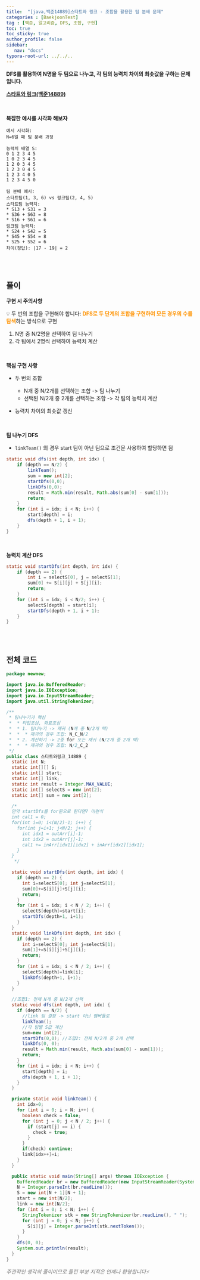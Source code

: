 ```yaml
---
title:  "[java,백준14889]스타트와 링크 - 조합을 활용한 팀 분배 문제"
categories : [BaekjoonTest]
tag : [백준, 알고리즘, DFS, 조합, 구현]
toc: true
toc_sticky: true
author_profile: false
sidebar:
   nav: "docs"
typora-root-url: ../../..
---
```




**DFS를 활용하여 N명을 두 팀으로 나누고, 각 팀의 능력치 차이의 최솟값을 구하는 문제입니다.**

**[스타트와 링크(백준14889)](https://www.acmicpc.net/problem/14889)**

<br>

**복잡한 예시를 시각화 해보자**

```text
예시 시각화:
N=6일 때 팀 분배 과정

능력치 배열 S:
0 1 2 3 4 5
1 0 2 3 4 5
1 2 0 3 4 5
1 2 3 0 4 5
1 2 3 4 0 5
1 2 3 4 5 0

팀 분배 예시:
스타트팀(1, 3, 6) vs 링크팀(2, 4, 5)
스타트팀 능력치: 
* S13 + S31 = 3
* S36 + S63 = 8
* S16 + S61 = 6
링크팀 능력치: 
* S24 + S42 = 5
* S45 + S54 = 8
* S25 + S52 = 6
차이(정답): |17 - 19| = 2
```

<br>

<br>

## 풀이

**구현 시 주의사항**

💡 두 번의 조합을 구현해야 합니다: <span style="color:#ff9300">**DFS로 두 단계의 조합을 구현하여 모든 경우의 수를 탐색**</span>하는 방식으로 구현

1. N명 중 N/2명을 선택하여 팀 나누기
2. 각 팀에서 2명씩 선택하여 능력치 계산

<br>

**핵심 구현 사항**

- 두 번의 조합
  - N개 중 N/2개를 선택하는 조합 -> 팀 나누기
  - 선택된 N/2개 중 2개를 선택하는 조합 -> 각 팀의 능력치 계산

- 능력치 차이의 최솟값 갱신

<br>

**팀 나누기 DFS**

- `linkTeam()` 의 경우 start 팀이 아닌 팀으로 조건문 사용하여 할당하면 됨

```java
static void dfs(int depth, int idx) {
    if (depth == N/2) {
        linkTeam();
        sum = new int[2];
        startDfs(0,0);
        linkDfs(0,0);
        result = Math.min(result, Math.abs(sum[0] - sum[1]));
        return;
    }
    for (int i = idx; i < N; i++) {
        start[depth] = i;
        dfs(depth + 1, i + 1);
    }
}
```

<br>

**능력치 계산 DFS**

```java
static void startDfs(int depth, int idx) {
    if (depth == 2) {
        int i = selectS[0], j = selectS[1];
        sum[0] += S[i][j] + S[j][i];
        return;
    }
    for (int i = idx; i < N/2; i++) {
        selectS[depth] = start[i];
        startDfs(depth + 1, i + 1);
    }
}
```

<br>

<br>

## 전체 코드

```java
package newnew;

import java.io.BufferedReader;
import java.io.IOException;
import java.io.InputStreamReader;
import java.util.StringTokenizer;

/**
 * 팀나누기가 핵심
 *  * 타입조심, 좌표조심
 *  * 1. 팀나누기 -> 재귀 (N개 중 N/2개 택)
 *  *  * 재귀의 경우 조합: N_C_N/2
 *  * 2. 계산하기 -> 2중 for 또는 재귀 (N/2개 중 2개 택)
 *  *  * 재귀의 경우 조합: N/2_C_2
 */
public class 스타트와링크_14889 {
  static int N;
  static int[][] S;
  static int[] start;
  static int[] link;
  static int result = Integer.MAX_VALUE;
  static int[] selectS = new int[2];
  static int[] sum = new int[2];

  /*
  만약 startDfs를 for문으로 한다면? 이런식
  int cal1 = 0;
  for(int i=0; i<(N/2)-1; i++) {
    for(int j=i+1; j<N/2; j++) {
      int idx1 = outArr[i]-1;
      int idx2 = outArr[j]-1;
      cal1 += inArr[idx1][idx2] + inArr[idx2][idx1];
    }
  }
   */

  static void startDfs(int depth, int idx) {
    if (depth == 2) {
      int i=selectS[0]; int j=selectS[1];
      sum[0]+=S[i][j]+S[j][i];
      return;
    }
    for (int i = idx; i < N / 2; i++) {
      selectS[depth]=start[i];
      startDfs(depth+1, i+1);
    }
  }
  static void linkDfs(int depth, int idx) {
    if (depth == 2) {
      int i=selectS[0]; int j=selectS[1];
      sum[1]+=S[i][j]+S[j][i];
      return;
    }
    for (int i = idx; i < N / 2; i++) {
      selectS[depth]=link[i];
      linkDfs(depth+1, i+1);
    }
  }

  //조합1: 전체 N개 중 N/2개 선택
  static void dfs(int depth, int idx) {
    if (depth == N/2) {
      //link 팀 결정 -> start 아닌 멤버들로
      linkTeam();
      //각 팀별 S값 계산
      sum=new int[2];
      startDfs(0,0); //조합2: 전체 N/2개 중 2개 선택
      linkDfs(0, 0);
      result = Math.min(result, Math.abs(sum[0] - sum[1]));
      return;
    }
    for (int i = idx; i < N; i++) {
      start[depth] = i;
      dfs(depth + 1, i + 1);
    }
  }

  private static void linkTeam() {
    int idx=0;
    for (int i = 0; i < N; i++) {
      boolean check = false;
      for (int j = 0; j < N / 2; j++) {
        if (start[j] == i) {
          check = true;
        }
      }
      if(check) continue;
      link[idx++]=i;
    }
  }

  public static void main(String[] args) throws IOException {
    BufferedReader br = new BufferedReader(new InputStreamReader(System.in));
    N = Integer.parseInt(br.readLine());
    S = new int[N + 1][N + 1];
    start = new int[N/2];
    link = new int[N/2];
    for (int i = 0; i < N; i++) {
      StringTokenizer stk = new StringTokenizer(br.readLine(), " ");
      for (int j = 0; j < N; j++) {
        S[i][j] = Integer.parseInt(stk.nextToken());
      }
    }
    dfs(0, 0);
    System.out.println(result);
  }
}
```

*<span style="color:#777777">주관적인 생각의 풀이이므로 틀린 부분 지적은 언제나 환영합니다⚡</span>*
